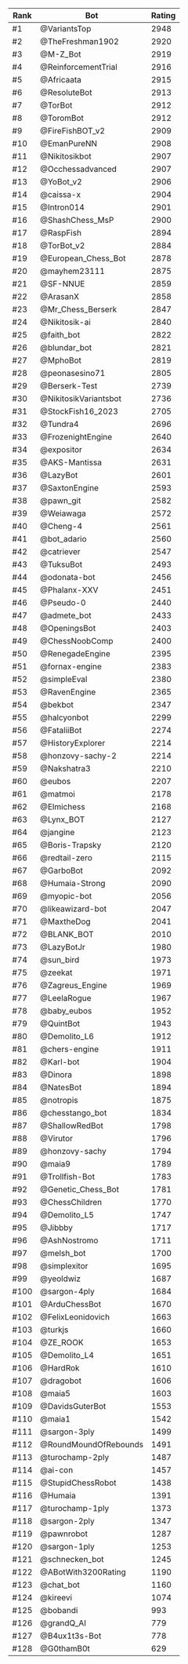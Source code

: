 Rank|Bot|Rating
---|---|---
#1|@VariantsTop|2948
#2|@TheFreshman1902|2920
#3|@M-Z_Bot|2919
#4|@ReinforcementTrial|2916
#5|@Africaata|2915
#6|@ResoluteBot|2913
#7|@TorBot|2912
#8|@ToromBot|2912
#9|@FireFishBOT_v2|2909
#10|@EmanPureNN|2908
#11|@Nikitosikbot|2907
#12|@Occhessadvanced|2907
#13|@YoBot_v2|2906
#14|@caissa-x|2904
#15|@Intron014|2901
#16|@ShashChess_MsP|2900
#17|@RaspFish|2894
#18|@TorBot_v2|2884
#19|@European_Chess_Bot|2878
#20|@mayhem23111|2875
#21|@SF-NNUE|2859
#22|@ArasanX|2858
#23|@Mr_Chess_Berserk|2847
#24|@Nikitosik-ai|2840
#25|@faith_bot|2822
#26|@blundar_bot|2821
#27|@MphoBot|2819
#28|@peonasesino71|2805
#29|@Berserk-Test|2739
#30|@NikitosikVariantsbot|2736
#31|@StockFish16_2023|2705
#32|@Tundra4|2696
#33|@FrozenightEngine|2640
#34|@expositor|2634
#35|@AKS-Mantissa|2631
#36|@LazyBot|2601
#37|@SaxtonEngine|2593
#38|@pawn_git|2582
#39|@Weiawaga|2572
#40|@Cheng-4|2561
#41|@bot_adario|2560
#42|@catriever|2547
#43|@TuksuBot|2493
#44|@odonata-bot|2456
#45|@Phalanx-XXV|2451
#46|@Pseudo-0|2440
#47|@admete_bot|2433
#48|@OpeningsBot|2403
#49|@ChessNoobComp|2400
#50|@RenegadeEngine|2395
#51|@fornax-engine|2383
#52|@simpleEval|2380
#53|@RavenEngine|2365
#54|@bekbot|2347
#55|@halcyonbot|2299
#56|@FataliiBot|2274
#57|@HistoryExplorer|2214
#58|@honzovy-sachy-2|2214
#59|@Nakshatra3|2210
#60|@eubos|2207
#61|@matmoi|2178
#62|@Elmichess|2168
#63|@Lynx_BOT|2127
#64|@jangine|2123
#65|@Boris-Trapsky|2120
#66|@redtail-zero|2115
#67|@GarboBot|2092
#68|@Humaia-Strong|2090
#69|@myopic-bot|2056
#70|@likeawizard-bot|2047
#71|@MaxtheDog|2041
#72|@BLANK_BOT|2010
#73|@LazyBotJr|1980
#74|@sun_bird|1973
#75|@zeekat|1971
#76|@Zagreus_Engine|1969
#77|@LeelaRogue|1967
#78|@baby_eubos|1952
#79|@QuintBot|1943
#80|@Demolito_L6|1912
#81|@chers-engine|1911
#82|@Karl-bot|1904
#83|@Dinora|1898
#84|@NatesBot|1894
#85|@notropis|1875
#86|@chesstango_bot|1834
#87|@ShallowRedBot|1798
#88|@Virutor|1796
#89|@honzovy-sachy|1794
#90|@maia9|1789
#91|@Trollfish-Bot|1783
#92|@Genetic_Chess_Bot|1781
#93|@ChessChildren|1770
#94|@Demolito_L5|1747
#95|@Jibbby|1717
#96|@AshNostromo|1711
#97|@melsh_bot|1700
#98|@simplexitor|1695
#99|@yeoldwiz|1687
#100|@sargon-4ply|1684
#101|@ArduChessBot|1670
#102|@FelixLeonidovich|1663
#103|@turkjs|1660
#104|@ZE_ROOK|1653
#105|@Demolito_L4|1651
#106|@HardRok|1610
#107|@dragobot|1606
#108|@maia5|1603
#109|@DavidsGuterBot|1553
#110|@maia1|1542
#111|@sargon-3ply|1499
#112|@RoundMoundOfRebounds|1491
#113|@turochamp-2ply|1487
#114|@ai-con|1457
#115|@StupidChessRobot|1438
#116|@Humaia|1391
#117|@turochamp-1ply|1373
#118|@sargon-2ply|1347
#119|@pawnrobot|1287
#120|@sargon-1ply|1253
#121|@schnecken_bot|1245
#122|@ABotWith3200Rating|1190
#123|@chat_bot|1160
#124|@kireevi|1074
#125|@bobandi|993
#126|@grandQ_AI|779
#127|@B4ux1t3s-Bot|778
#128|@G0thamB0t|629
